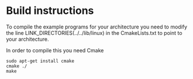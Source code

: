 # Build instructions


To compile the example programs for your architecture you need to modify the line LINK_DIRECTORIES(../../lib/linux) in the CmakeLists.txt to point
to your architecture.

In order to compile this you need Cmake
 ```
 sudo apt-get install cmake
 cmake ./
 make
 ```


